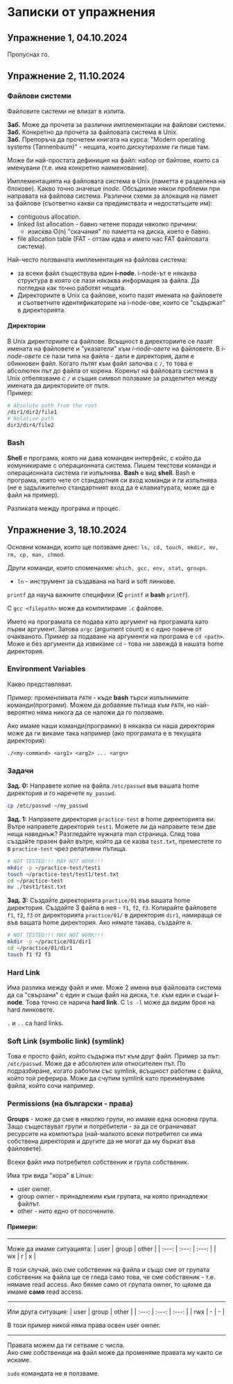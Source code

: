 # Записки от упражнения

## Упражнение 1, 04.10.2024 

Пропуснах го.

## Упражнение 2, 11.10.2024

### Файлови системи

Файловите системи не влизат в изпита.

**Заб.** Може да прочета за различни имплементации на файлови системи.  
**Заб.** Конкретно да прочета за файловата система в Unix.  
**Заб.** Препоръча да прочетем книгата на курса: "Modern operating systems (Tannenbaum)" - нещата, които дискутирахме ги пише там.  

Може би най-простата дефиниция на файл: набор от байтове, които са именувани (т.е. има конкретно наименование).

Имплементацията на файловата система в Unix (паметта е разделена на блокове). Какво точно значеше *inode*. Обсъдихме някои проблеми при направата на файлова система.
Различни схеми за алокация на памет за файлове (съответно какви са предимствата и недостатъците им):
- contiguous allocation.
- linked list allocation - бавно четене поради няколко причини:
  - изисква O(n) "скачания" по паметта на диска, което е бавно.
- file allocation table (FAT - оттам идва и името нас FAT файловата система).

Най-често ползваната имплементация на файлова система:
- за всеки файл съществува един **i-node**. i-node-ът е някаква структура в която се пази някаква 
  информация за файла. Да погледна как точно работят нещата.
- Директориите в Unix са файлове, които пазят имената на файловете и съответните идентификаторите на 
  i-node-ове, които се "съдържат" в директорията.

#### Директории

В Unix директориите са файлове. Всъщност в директориите се пазят имената на файловете и "указатели" към *i-node-овете* на файловете. 
В *i-node-овете* се пази типа на файла - дали е директория, дали е обикновен файл. Когато пътят към файл започва с `/`, то това е абсолютен път до файла от корена. 
Коренът на файловата система в Unix отбелязваме с `/` и същия символ ползваме за разделител между имената да директориите от пътя.  
Пример:
```bash
# Absolute path from the root
/dir1/dir2/file1
# Relative path
dir3/dir4/file2
```

### Bash

**Shell** е програма, която ни дава команден интерфейс, с който да комуникираме с операционната система. Пишем текстови команди и операционната система ги изпълнява.
**Bash** е вид **shell**. Bash е програма, която чете от стандартния си вход команди и ги изпълнява (не е задължително стандартният вход да е клавиатурата, може да е файл на пример).

Разликата между програма и процес.

## Упражнение 3, 18.10.2024

Основни команди, които ще ползваме днес: `ls, cd, touch, mkdir, mv, rm, cp, man, chmod`.

Други команди, които споменахме: `which, gcc, env, stat, groups`.
- `ln` - инструмент за създавана на hard и soft линкове.

`printf` да науча важните специфики (**C** `printf` и **bash** `printf`).

С `gcc <filepath>` може да компилираме `.c` файлове.

Името на програмата се подава като аргумент на програмата като първи аргумент. 
Затова `argc` (argument count) е с едно повече от очакваното. Пример за подаване на аргументи на 
програма е `cd <path>`. Може и без аргументи да извикаме `cd` - това ни завежда в нашата home 
директория. 

### Environment Variables

Какво представляват.

Пример: променливата `PATH` - къде **bash** търси изпълнимите команди(програми). Можем да добавяме 
пътища към `PATH`, но най-вероятно няма никога да се наложи да го ползваме.

Ако имаме наши команди(програмки) в някаква си наша директория може да ги викаме така например 
(ако програмата е в текущата директория):
```
./<my-command> <arg1> <arg2> ... <argn>
``` 

### Задачи

**Зад. 0:** Направете копие на файла `/etc/passwd` във вашата home директория и го наречете `my_passwd`.
```bash
cp /etc/passwd ~/my_passwd
```

**Зад. 1:** Направете директория `practice-test` в home директорията ви. Вътре направете
директория `test1`. Можете ли да направите тези две неща наведнъж? Разгледайте нужната man страница. 
След това създайте празен файл вътре, който да се казва `test.txt`, преместете го в `practice-test`
чрез релативни пътища. 
```bash
# NOT TESTED!!! MAY NOT WORK!!!
mkdir -p ~/practice-test/test1
touch ~/practice-test/test1/test.txt
cd ~/practice-test
mv ./test1/test.txt
```

**Зад. 3:** Създайте директорията `practice/01` във вашата home директория. Създайте 3 файла в нея -
`f1`, `f2`, `f3`. Копирайте файловете `f1`, `f2`, `f3` от директорията `practice/01/` в директория
`dir1`, намираща се във вашата home директория. Ако нямате такава, създайте я.
```bash
# NOT TESTED!!! MAY NOT WORK!!!
mkdir -p ~/practice/01/dir1
cd ~/practice/01/dir1
touch f1 f2 f3
```

### Hard Link

Има разлика между файл и име. Може 2 имена във файловата система да са "свързани" с един и същи файл 
на диска, т.е. към един и същи **i-node**. Това точно се нарича **hard link**. С `ls -l` може да 
видим броя на hard линковете.

`.` и `..` са hard links.

### Soft Link (symbolic link) (symlink)

Това е просто файл, който съдържа път към друг файл. Пример за път: `/etc/passwd`. Може да е абсолютен
или относителен път. По подразбиране, когато работим със symlink, всъщност работим с файла, който той 
реферира. Може да счупим symlink като преименуваме файла, който сочи например.

### Permissions (на български - права)

**Groups** - може да сме в няколко групи, но имаме една основна група.  
Защо съществуват групи и потребители - за да се ограничават ресурсите на компютъра (най-малкото всеки 
потребител си има собствена директория и другите да не могат да му бъркат във файловете).

Всеки файл има потребител собственик и група собственик.

Има три вида "хора" в Linux:
- user owner.
- group owner - принадлежим към групата, на която принадлежи файлът.
- other - нито едно от посочените.

#### Примери:  

------

Може да имаме ситуацията:
| user | group | other |
| :---: | :---: | :---: |
| wx | r | x |

В този случай, ако сме собственик на файла и също сме от групата собственик на файла ще се гледа само 
това, че сме собственик - т.е. нямаме read access. Ако бяхме само от групата owner, то щяхме да имаме 
**само** read access.

------

Или друга ситуация:
| user | group | other |
| :---: | :---: | :---: |
| rwx | - | - |

В този пример никой няма права освен user owner.

------

Правата можем да ги сетваме с числа.  
Ако сме собственици на файл може да променяме правата му както си искаме.

`sudo` командата не я ползваме.